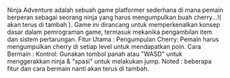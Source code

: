 Ninja Adventure adalah sebuah game platformer sederhana di mana pemain berperan sebagai seorang ninja yang harus mengumpulkan buah cherry...!( akan terus di tambah ). Game ini dirancang untuk memperkenalkan konsep dasar dalam pemrograman game, termasuk mekanika pengambilan item dan sistem pertarungan.
Fitur Utama :
Pengumpulan Cherry: Pemain harus mengumpulkan cherry di setiap level untuk mendapatkan poin.
Cara Bermain :
Kontrol: Gunakan tombol panah atau "WASD" untuk menggerakkan ninja & "spasi" untuk melakukan jump.
Noted : beberapa fitur dan cara bermain nanti akan terus di tambah.
